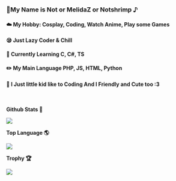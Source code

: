 ### 🥫My Name is Not or MelidaZ or Notshrimp ♪
#### ☁️ My Hobby: Cosplay, Coding, Watch Anime, Play some Games
#### 😪 Just Lazy Coder & Chill
#### 📒 Currently Learning C, C#, TS
#### ✏️ My Main Language PHP, JS, HTML, Python
#### 🐥 I Just little kid like to Coding And I Friendly and Cute too :3
<br>
<p align="center">
    <p><b>Github Stats 🎲<b></p>
    <img src="https://github-readme-stats.vercel.app/api?username=MelidaZ&include_all_commits=true&count_private=true&theme=react&show_icons=true&hide_border=true&title_color=2c98ff&icon_color=2c98ff&bg_color=0d1117"/>
  <br>
  
<p align="center">
    <p><b>Top Language 🌎<b></p>
    <img src="https://github-readme-stats.vercel.app/api/top-langs/?username=MelidaZ&layout=compact&theme=react&show_icons=true&hide_border=true&title_color=2c98ff&icon_color=2c98ff&bg_color=0d1117"/>
  <br>

<p align="center">
    <p><b>Trophy 🏆<b></p>
    <img src="https://github-profile-trophy.vercel.app/?username=MelidaZ&theme=discord"/>
  <br>
